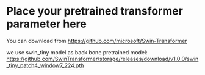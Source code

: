 # Place your pretrained transformer parameter here

You can download from https://github.com/microsoft/Swin-Transformer

we use swin_tiny model as back bone
pretrained model: https://github.com/SwinTransformer/storage/releases/download/v1.0.0/swin_tiny_patch4_window7_224.pth